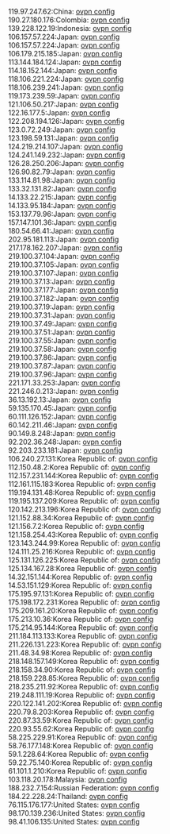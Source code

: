 119.97.247.62:China: [ovpn config](vpn/119_97_247_62.ovpn)  
190.27.180.176:Colombia: [ovpn config](vpn/190_27_180_176.ovpn)  
139.228.122.19:Indonesia: [ovpn config](vpn/139_228_122_19.ovpn)  
106.157.57.224:Japan: [ovpn config](vpn/106_157_57_224.ovpn)  
106.157.57.224:Japan: [ovpn config](vpn/106_157_57_224.ovpn)  
106.179.215.185:Japan: [ovpn config](vpn/106_179_215_185.ovpn)  
113.144.184.124:Japan: [ovpn config](vpn/113_144_184_124.ovpn)  
114.18.152.144:Japan: [ovpn config](vpn/114_18_152_144.ovpn)  
118.106.221.224:Japan: [ovpn config](vpn/118_106_221_224.ovpn)  
118.106.239.241:Japan: [ovpn config](vpn/118_106_239_241.ovpn)  
119.173.239.59:Japan: [ovpn config](vpn/119_173_239_59.ovpn)  
121.106.50.217:Japan: [ovpn config](vpn/121_106_50_217.ovpn)  
122.16.177.5:Japan: [ovpn config](vpn/122_16_177_5.ovpn)  
122.208.194.126:Japan: [ovpn config](vpn/122_208_194_126.ovpn)  
123.0.72.249:Japan: [ovpn config](vpn/123_0_72_249.ovpn)  
123.198.59.131:Japan: [ovpn config](vpn/123_198_59_131.ovpn)  
124.219.214.107:Japan: [ovpn config](vpn/124_219_214_107.ovpn)  
124.241.149.232:Japan: [ovpn config](vpn/124_241_149_232.ovpn)  
126.28.250.206:Japan: [ovpn config](vpn/126_28_250_206.ovpn)  
126.90.82.79:Japan: [ovpn config](vpn/126_90_82_79.ovpn)  
133.114.81.98:Japan: [ovpn config](vpn/133_114_81_98.ovpn)  
133.32.131.82:Japan: [ovpn config](vpn/133_32_131_82.ovpn)  
14.133.22.215:Japan: [ovpn config](vpn/14_133_22_215.ovpn)  
14.133.95.184:Japan: [ovpn config](vpn/14_133_95_184.ovpn)  
153.137.79.96:Japan: [ovpn config](vpn/153_137_79_96.ovpn)  
157.147.101.36:Japan: [ovpn config](vpn/157_147_101_36.ovpn)  
180.54.66.41:Japan: [ovpn config](vpn/180_54_66_41.ovpn)  
202.95.181.113:Japan: [ovpn config](vpn/202_95_181_113.ovpn)  
217.178.162.207:Japan: [ovpn config](vpn/217_178_162_207.ovpn)  
219.100.37.104:Japan: [ovpn config](vpn/219_100_37_104.ovpn)  
219.100.37.105:Japan: [ovpn config](vpn/219_100_37_105.ovpn)  
219.100.37.107:Japan: [ovpn config](vpn/219_100_37_107.ovpn)  
219.100.37.13:Japan: [ovpn config](vpn/219_100_37_13.ovpn)  
219.100.37.177:Japan: [ovpn config](vpn/219_100_37_177.ovpn)  
219.100.37.182:Japan: [ovpn config](vpn/219_100_37_182.ovpn)  
219.100.37.19:Japan: [ovpn config](vpn/219_100_37_19.ovpn)  
219.100.37.31:Japan: [ovpn config](vpn/219_100_37_31.ovpn)  
219.100.37.49:Japan: [ovpn config](vpn/219_100_37_49.ovpn)  
219.100.37.51:Japan: [ovpn config](vpn/219_100_37_51.ovpn)  
219.100.37.55:Japan: [ovpn config](vpn/219_100_37_55.ovpn)  
219.100.37.58:Japan: [ovpn config](vpn/219_100_37_58.ovpn)  
219.100.37.86:Japan: [ovpn config](vpn/219_100_37_86.ovpn)  
219.100.37.87:Japan: [ovpn config](vpn/219_100_37_87.ovpn)  
219.100.37.96:Japan: [ovpn config](vpn/219_100_37_96.ovpn)  
221.171.33.253:Japan: [ovpn config](vpn/221_171_33_253.ovpn)  
221.246.0.213:Japan: [ovpn config](vpn/221_246_0_213.ovpn)  
36.13.192.13:Japan: [ovpn config](vpn/36_13_192_13.ovpn)  
59.135.170.45:Japan: [ovpn config](vpn/59_135_170_45.ovpn)  
60.111.126.152:Japan: [ovpn config](vpn/60_111_126_152.ovpn)  
60.142.211.46:Japan: [ovpn config](vpn/60_142_211_46.ovpn)  
90.149.8.248:Japan: [ovpn config](vpn/90_149_8_248.ovpn)  
92.202.36.248:Japan: [ovpn config](vpn/92_202_36_248.ovpn)  
92.203.233.181:Japan: [ovpn config](vpn/92_203_233_181.ovpn)  
106.240.27.131:Korea Republic of: [ovpn config](vpn/106_240_27_131.ovpn)  
112.150.48.2:Korea Republic of: [ovpn config](vpn/112_150_48_2.ovpn)  
112.157.231.144:Korea Republic of: [ovpn config](vpn/112_157_231_144.ovpn)  
112.161.115.183:Korea Republic of: [ovpn config](vpn/112_161_115_183.ovpn)  
119.194.131.48:Korea Republic of: [ovpn config](vpn/119_194_131_48.ovpn)  
119.195.137.209:Korea Republic of: [ovpn config](vpn/119_195_137_209.ovpn)  
120.142.213.196:Korea Republic of: [ovpn config](vpn/120_142_213_196.ovpn)  
121.152.88.34:Korea Republic of: [ovpn config](vpn/121_152_88_34.ovpn)  
121.156.7.2:Korea Republic of: [ovpn config](vpn/121_156_7_2.ovpn)  
121.158.254.43:Korea Republic of: [ovpn config](vpn/121_158_254_43.ovpn)  
123.143.244.99:Korea Republic of: [ovpn config](vpn/123_143_244_99.ovpn)  
124.111.25.216:Korea Republic of: [ovpn config](vpn/124_111_25_216.ovpn)  
125.131.126.225:Korea Republic of: [ovpn config](vpn/125_131_126_225.ovpn)  
125.134.167.28:Korea Republic of: [ovpn config](vpn/125_134_167_28.ovpn)  
14.32.151.144:Korea Republic of: [ovpn config](vpn/14_32_151_144.ovpn)  
14.53.151.129:Korea Republic of: [ovpn config](vpn/14_53_151_129.ovpn)  
175.195.97.131:Korea Republic of: [ovpn config](vpn/175_195_97_131.ovpn)  
175.198.172.231:Korea Republic of: [ovpn config](vpn/175_198_172_231.ovpn)  
175.209.161.20:Korea Republic of: [ovpn config](vpn/175_209_161_20.ovpn)  
175.213.10.36:Korea Republic of: [ovpn config](vpn/175_213_10_36.ovpn)  
175.214.95.144:Korea Republic of: [ovpn config](vpn/175_214_95_144.ovpn)  
211.184.113.133:Korea Republic of: [ovpn config](vpn/211_184_113_133.ovpn)  
211.226.131.223:Korea Republic of: [ovpn config](vpn/211_226_131_223.ovpn)  
211.48.34.98:Korea Republic of: [ovpn config](vpn/211_48_34_98.ovpn)  
218.148.157.149:Korea Republic of: [ovpn config](vpn/218_148_157_149.ovpn)  
218.158.34.90:Korea Republic of: [ovpn config](vpn/218_158_34_90.ovpn)  
218.159.228.85:Korea Republic of: [ovpn config](vpn/218_159_228_85.ovpn)  
218.235.211.92:Korea Republic of: [ovpn config](vpn/218_235_211_92.ovpn)  
219.248.111.19:Korea Republic of: [ovpn config](vpn/219_248_111_19.ovpn)  
220.122.141.202:Korea Republic of: [ovpn config](vpn/220_122_141_202.ovpn)  
220.79.8.203:Korea Republic of: [ovpn config](vpn/220_79_8_203.ovpn)  
220.87.33.59:Korea Republic of: [ovpn config](vpn/220_87_33_59.ovpn)  
220.93.55.62:Korea Republic of: [ovpn config](vpn/220_93_55_62.ovpn)  
58.225.229.91:Korea Republic of: [ovpn config](vpn/58_225_229_91.ovpn)  
58.76.177.148:Korea Republic of: [ovpn config](vpn/58_76_177_148.ovpn)  
59.1.228.64:Korea Republic of: [ovpn config](vpn/59_1_228_64.ovpn)  
59.22.75.140:Korea Republic of: [ovpn config](vpn/59_22_75_140.ovpn)  
61.101.1.210:Korea Republic of: [ovpn config](vpn/61_101_1_210.ovpn)  
103.118.20.178:Malaysia: [ovpn config](vpn/103_118_20_178.ovpn)  
188.232.7.154:Russian Federation: [ovpn config](vpn/188_232_7_154.ovpn)  
184.22.228.24:Thailand: [ovpn config](vpn/184_22_228_24.ovpn)  
76.115.176.177:United States: [ovpn config](vpn/76_115_176_177.ovpn)  
98.170.139.236:United States: [ovpn config](vpn/98_170_139_236.ovpn)  
98.41.106.135:United States: [ovpn config](vpn/98_41_106_135.ovpn)  
